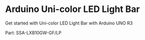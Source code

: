 # Arduino Uni-color LED Light Bar
Get started with Uni-color LED Light Bar with Arduino UNO R3

Part: SSA-LXB10GW-GF/LP


